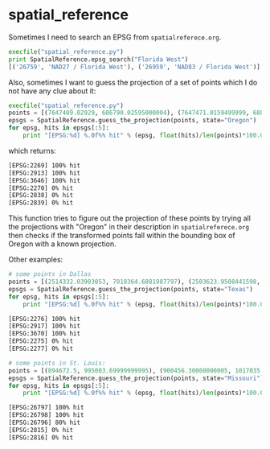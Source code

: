 # spatial_reference
Sometimes I need to search an EPSG from ```spatialreferece.org```.

```python
execfile("spatial_reference.py")
print SpatialReference.epsg_search("Florida West")
[('26759', 'NAD27 / Florida West'), ('26959', 'NAD83 / Florida West')]
```

Also, sometimes I want to guess the projection of a set of points which I do not have any clue about it:
```python
execfile("spatial_reference.py")
points = [(7647409.02929, 686790.02595000004), (7647471.0159499999, 688344.44999999995),  (7645653.23905, 684826.79570999998), (7645656.2857100004, 684567.37809999997)]
epsgs = SpatialReference.guess_the_projection(points, state="Oregon")
for epsg, hits in epsgs[:5]:
    print "[EPSG:%d] %.0f%% hit" % (epsg, float(hits)/len(points)*100.0)
```
which returns:
```bash
[EPSG:2269] 100% hit
[EPSG:2913] 100% hit
[EPSG:3646] 100% hit
[EPSG:2270] 0% hit
[EPSG:2838] 0% hit
[EPSG:2839] 0% hit
```
This function tries to figure out the projection of these points by trying all the projections with "Oregon" in their description in ```spatialreferece.org``` then checks if the transformed points fall within the bounding box of Oregon with a known projection.

Other examples:
```python
# some points in Dallas
points = [(2514332.03903053, 7018364.6881987797), (2503623.9508441598, 6974201.6616298398), (2499328.3021238302, 6939465.4717225898), (2499328.3021238302, 6939465.4717225898), (2499328.3021238302, 6939465.4717225898)]
epsgs = SpatialReference.guess_the_projection(points, state="Texas")
for epsg, hits in epsgs[:5]:
    print "[EPSG:%d] %.0f%% hit" % (epsg, float(hits)/len(points)*100.0)
```

```bash
[EPSG:2276] 100% hit
[EPSG:2917] 100% hit
[EPSG:3670] 100% hit
[EPSG:2275] 0% hit
[EPSG:2277] 0% hit
```

```python
# some points in St. Louis:
points = [(894672.5, 995003.69999999995), (900456.30000000005, 1017035.0), (900456.30000000005, 1017035.0), (882164.59999999998, 999102.19999999995), (891889.30000000005, 1034635.0), (898334.0, 1022420.0), (894343.0, 1005425.0), (893510.30000000005, 1033772.0), (883747.80000000005, 1004093.0), (877404.59999999998, 1027557.0)]
epsgs = SpatialReference.guess_the_projection(points, state="Missouri")
for epsg, hits in epsgs[:5]:
    print "[EPSG:%d] %.0f%% hit" % (epsg, float(hits)/len(points)*100.0)
```

```bash
[EPSG:26797] 100% hit
[EPSG:26798] 100% hit
[EPSG:26796] 80% hit
[EPSG:2815] 0% hit
[EPSG:2816] 0% hit
```